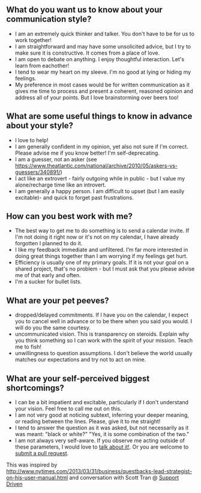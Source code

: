 
## What do you want us to know about your communication style?

- I am an extremely quick thinker and talker.  You don't have to be for us to work together!
- I am straightforward and may have some unsolicited advice, but I try to make sure it is constructive. It comes from a place of love.
- I am open to debate on anything. I enjoy thoughtful interaction. Let's learn from eachother!
- I tend to wear my heart on my sleeve.  I'm no good at lying or hiding my feelings.
- My preference in most cases would be for written communication as it gives me time to process and present a coherent, reasoned opinion and address all of your points.  But I love brainstorming over beers too!

## What are some useful things to know in advance about your style?

- I love to help!
- I am generally confident in my opinion, yet also not sure if I'm correct. Please advise me if you know better!  I'm self-deprecating.
- I am a guesser, not an asker (see https://www.theatlantic.com/national/archive/2010/05/askers-vs-guessers/340891/)
- I act like an extrovert - fairly outgoing while in public - but I value my alone/recharge time like an introvert.
- I am generally a happy person.  I am difficult to upset (but I am easily excitable)- and quick to forget past frustrations.

## How can you best work with me?

- The best way to get me to do something is to send a calendar invite.  If I'm not doing it right now or it's not on my calendar, I have already forgotten I planned to do it.
- I like my feedback immediate and unfiltered. I’m far more interested in doing great things together than I am worrying if my feelings get hurt.
- Efficiency is usually one of my primary goals.  If it is not your goal on a shared project, that's no problem - but I must ask that you please advise me of that early and often.
- I'm a sucker for bullet lists.

## What are your pet peeves?

- dropped/delayed commitments.  If I have you on the calendar, I expect you to cancel well in advance or to be there when you said you would.  I will do you the same courtesy.
- uncommunicated vision.  This is transparency on steroids.  Explain why you think something so I can work with the spirit of your mission.  Teach me to fish!
- unwillingness to question assumptions.  I don't believe the world usually matches our expectations and try not to act on mine.

## What are your self-perceived biggest shortcomings?

- I can be a bit impatient and excitable, particularly if I don't understand your vision.  Feel free to call me out on this.
- I am not very good at noticing subtext, inferring your deeper meaning, or reading between the lines.  Please, give it to me straight!
- I tend to answer the question as it was asked, but not necessarily as it was meant:  "black or white?" "Yes, it is some combination of the two."
- I am not always very self-aware.  If you observe me acting outside of these parameters, I would love to [talk about it!](mailto:gently@gmail.com).  Or you are welcome to [submit a pull request](https://github.com/fool/owners_manual/pulls).


This was inspired by http://www.nytimes.com/2013/03/31/business/questbacks-lead-strategist-on-his-user-manual.html and conversation with Scott Tran @ [Support Driven](http://supportdriven.com/)
